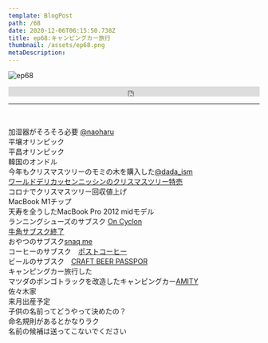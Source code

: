 ```yaml
---  
template: BlogPost  
path: /68
date: 2020-12-06T06:15:50.738Z  
title: ep68:キャンピングカー旅行
thumbnail: /assets/ep68.png
metaDescription:  
---  
```

![ep68](/assets/ep68.png)  

<iframe width="100%" height="20" scrolling="no" frameborder="no" allow="autoplay" src="https://w.soundcloud.com/player/?url=https%3A//api.soundcloud.com/tracks/942430717%3Fsecret_token%3Ds-GWLI3JRClDb&color=%23ff5500&inverse=false&auto_play=false&show_user=true"></iframe>

***

</br>

加湿器がそろそろ必要 [@naoharu](https://twitter.com/naoharu)   
平壌オリンピック  
平昌オリンピック  
韓国のオンドル  
今年もクリスマスツリーのモミの木を購入した[@dada_ism](https://twitter.com/dada_ism)  
[ワールドデリカッセンニッシンのクリスマスツリー特売](https://www.nissin-world-delicatessen.jp/news/season/847/)  
コロナでクリスマスツリー回収値上げ  
MacBook M1チップ  
天寿を全うしたMacBook Pro 2012 midモデル  
ランニングシューズのサブスク [On Cyclon](https://www.on-running.com/ja-jp/cyclon)  
[牛角サブスク終了](https://business.nikkei.com/atcl/gen/19/00100/010800001/)  
おやつのサブスク[snaq me](https://snaq.me/)  
コーヒーのサブスク　[ポストコーヒー](https://postcoffee.co/)  
ビールのサブスク　[CRAFT BEER PASSPOR](https://www.favy.info/craft_beer_passport/lp_01)  
キャンピングカー旅行した  
マツダのボンゴトラックを改造したキャンピングカー[AMITY](https://atozcamp.com/amity/)  
佐々木家  
来月出産予定  
子供の名前ってどうやって決めたの？  
命名規則があるとかなりラク  
名前の候補は送ってこないでください　  